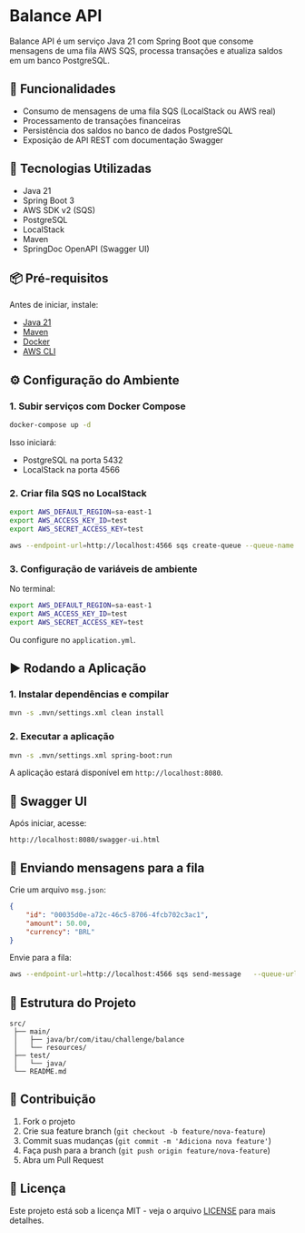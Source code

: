 # Balance API

Balance API é um serviço Java 21 com Spring Boot que consome mensagens de uma fila AWS SQS, processa transações e atualiza saldos em um banco PostgreSQL.

## 📌 Funcionalidades

- Consumo de mensagens de uma fila SQS (LocalStack ou AWS real)
- Processamento de transações financeiras
- Persistência dos saldos no banco de dados PostgreSQL
- Exposição de API REST com documentação Swagger

## 🚀 Tecnologias Utilizadas

- Java 21
- Spring Boot 3
- AWS SDK v2 (SQS)
- PostgreSQL
- LocalStack
- Maven
- SpringDoc OpenAPI (Swagger UI)

## 📦 Pré-requisitos

Antes de iniciar, instale:

- [Java 21](https://adoptium.net/)
- [Maven](https://maven.apache.org/)
- [Docker](https://www.docker.com/)
- [AWS CLI](https://aws.amazon.com/cli/)

## ⚙️ Configuração do Ambiente

### 1. Subir serviços com Docker Compose
```bash
docker-compose up -d
```

Isso iniciará:
- PostgreSQL na porta 5432
- LocalStack na porta 4566

### 2. Criar fila SQS no LocalStack
```bash
export AWS_DEFAULT_REGION=sa-east-1
export AWS_ACCESS_KEY_ID=test
export AWS_SECRET_ACCESS_KEY=test

aws --endpoint-url=http://localhost:4566 sqs create-queue --queue-name transacoes-financeiras-processadas
```

### 3. Configuração de variáveis de ambiente
No terminal:
```bash
export AWS_DEFAULT_REGION=sa-east-1
export AWS_ACCESS_KEY_ID=test
export AWS_SECRET_ACCESS_KEY=test
```

Ou configure no `application.yml`.

## ▶️ Rodando a Aplicação

### 1. Instalar dependências e compilar
```bash
mvn -s .mvn/settings.xml clean install
```

### 2. Executar a aplicação
```bash
mvn -s .mvn/settings.xml spring-boot:run
```

A aplicação estará disponível em `http://localhost:8080`.

## 📖 Swagger UI

Após iniciar, acesse:
```
http://localhost:8080/swagger-ui.html
```

## 📨 Enviando mensagens para a fila

Crie um arquivo `msg.json`:
```json
{
    "id": "00035d0e-a72c-46c5-8706-4fcb702c3ac1",
    "amount": 50.00,
    "currency": "BRL"
}
```

Envie para a fila:
```bash
aws --endpoint-url=http://localhost:4566 sqs send-message   --queue-url http://sqs.sa-east-1.localhost.localstack.cloud:4566/000000000000/transacoes-financeiras-processadas   --message-body file://msg.json
```

## 📂 Estrutura do Projeto
```
src/
 ├── main/
 │   ├── java/br/com/itau/challenge/balance
 │   └── resources/
 ├── test/
 │   └── java/
 └── README.md
```

## 🤝 Contribuição

1. Fork o projeto
2. Crie sua feature branch (`git checkout -b feature/nova-feature`)
3. Commit suas mudanças (`git commit -m 'Adiciona nova feature'`)
4. Faça push para a branch (`git push origin feature/nova-feature`)
5. Abra um Pull Request

## 📝 Licença
Este projeto está sob a licença MIT - veja o arquivo [LICENSE](LICENSE) para mais detalhes.
